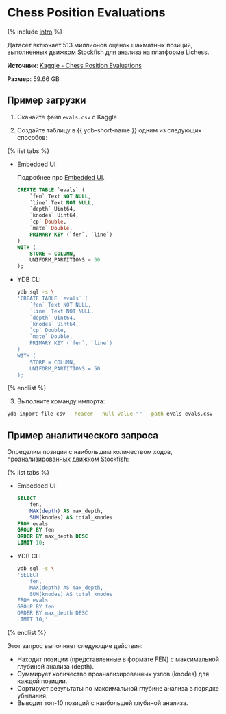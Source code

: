 # Chess Position Evaluations

{% include [intro](_includes/intro.md) %}

Датасет включает 513 миллионов оценок шахматных позиций, выполненных движком Stockfish для анализа на платформе Lichess.

**Источник**: [Kaggle - Chess Position Evaluations](https://www.kaggle.com/datasets/lichess/chess-evaluations)

**Размер**: 59.66 GB

## Пример загрузки

1. Скачайте файл `evals.csv` с Kaggle

2. Создайте таблицу в {{ ydb-short-name }} одним из следующих способов:

{% list tabs %}

- Embedded UI

  Подробнее про [Embedded UI](../../reference/embedded-ui/ydb-monitoring).

  ```sql
  CREATE TABLE `evals` (
      `fen` Text NOT NULL,
      `line` Text NOT NULL,
      `depth` Uint64,
      `knodes` Uint64,
      `cp` Double,
      `mate` Double,
      PRIMARY KEY (`fen`, `line`)
  )
  WITH (
      STORE = COLUMN,
      UNIFORM_PARTITIONS = 50
  );
  ```

- YDB CLI

  ```bash
  ydb sql -s \
  'CREATE TABLE `evals` (
      `fen` Text NOT NULL,
      `line` Text NOT NULL,
      `depth` Uint64,
      `knodes` Uint64,
      `cp` Double,
      `mate` Double,
      PRIMARY KEY (`fen`, `line`)
  )
  WITH (
      STORE = COLUMN,
      UNIFORM_PARTITIONS = 50
  );'
  ```

{% endlist %}

3. Выполните команду импорта:

```bash
ydb import file csv --header --null-value "" --path evals evals.csv
```

## Пример аналитического запроса

Определим позиции с наибольшим количеством ходов, проанализированных движком Stockfish:

{% list tabs %}

- Embedded UI

  ```sql
  SELECT
      fen,
      MAX(depth) AS max_depth,
      SUM(knodes) AS total_knodes
  FROM evals
  GROUP BY fen
  ORDER BY max_depth DESC
  LIMIT 10;
  ```

- YDB CLI

  ```bash
  ydb sql -s \
  'SELECT
      fen,
      MAX(depth) AS max_depth,
      SUM(knodes) AS total_knodes
  FROM evals
  GROUP BY fen
  ORDER BY max_depth DESC
  LIMIT 10;'
  ```

{% endlist %}

Этот запрос выполняет следующие действия:

* Находит позиции (представленные в формате FEN) с максимальной глубиной анализа (depth).
* Суммирует количество проанализированных узлов (knodes) для каждой позиции.
* Сортирует результаты по максимальной глубине анализа в порядке убывания.
* Выводит топ-10 позиций с наибольшей глубиной анализа.